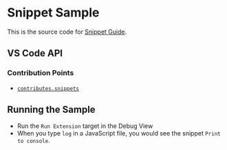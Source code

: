 # Snippet Sample

This is the source code for
[Snippet Guide](https://code.visualstudio.com/api/language-extensions/snippet-guide).

## VS Code API

### Contribution Points

-   [`contributes.snippets`](https://code.visualstudio.com/api/references/contribution-points#contributes.snippets)

## Running the Sample

-   Run the `Run Extension` target in the Debug View
-   When you type `log` in a JavaScript file, you would see the snippet
    `Print to console`.
